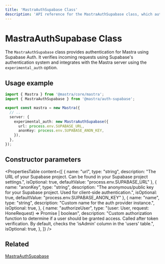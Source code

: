 ```yaml
---
title: 'MastraAuthSupabase Class'
description: 'API reference for the MastraAuthSupabase class, which authenticates Mastra applications using Supabase Auth.'
---
```


# MastraAuthSupabase Class

The `MastraAuthSupabase` class provides authentication for Mastra using Supabase Auth. It verifies incoming requests using Supabase's authentication system and integrates with the Mastra server using the `experimental_auth` option.

## Usage example

```typescript filename="src/mastra/index.ts" showLineNumbers copy
import { Mastra } from '@mastra/core/mastra';
import { MastraAuthSupabase } from '@mastra/auth-supabase';

export const mastra = new Mastra({
  // ..
  server: {
    experimental_auth: new MastraAuthSupabase({
      url: process.env.SUPABASE_URL,
      anonKey: process.env.SUPABASE_ANON_KEY,
    }),
  },
});
```

## Constructor parameters

<PropertiesTable
content={[
{
name: "url",
type: "string",
description: "The URL of your Supabase project. Can be found in your Supabase project settings.",
isOptional: true,
defaultValue: "process.env.SUPABASE_URL"
},
{
name: "anonKey",
type: "string",
description: "The anonymous/public key for your Supabase project. Used for client-side authentication.",
isOptional: true,
defaultValue: "process.env.SUPABASE_ANON_KEY"
},
{
name: "name",
type: "string",
description: "Custom name for the auth provider instance.",
isOptional: true,
},
{
name: "authorizeUser",
type: "(user: User, request: HoneRequest) => Promise<boolean> | boolean",
description: "Custom authorization function to determine if a user should be granted access. Called after token verification. By default, checks the 'isAdmin' column in the 'users' table.",
isOptional: true,
},
]}
/>

## Related

[MastraAuthSupabase](/docs/auth/supabase)
